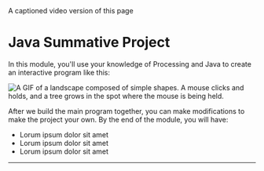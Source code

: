 
<body>
  <youtube TODO:="">A captioned video version of this page</youtube>
  <h1 style="h1{color:blue;}">Java Summative Project</h1>
  <p style="p{color:red;font-size:14px;}">In this module, you'll use your knowledge of Processing and Java to create an interactive program like this:</p>
  <p style="p{color:red;font-size:14px;}">
    <img src="TODO:" alt="A GIF of a landscape composed of simple shapes. A mouse clicks and holds, and a tree grows in the spot where the mouse is being held.">
  </p>
  <p style="p{color:red;font-size:14px;}">After we build the main program together, you can make modifications to make the project your own. By the end of the module, you will have:</p>
  <ul>
    <li>Lorum ipsum dolor sit amet</li>
    <li>Lorum ipsum dolor sit amet</li>
    <li>Lorum ipsum dolor sit amet</li>
  </ul>
  <hr>
</body>
